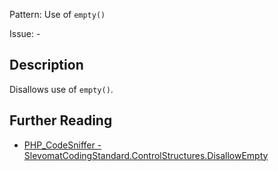 Pattern: Use of `empty()`

Issue: -

## Description

Disallows use of `empty()`.

## Further Reading

* [PHP_CodeSniffer - SlevomatCodingStandard.ControlStructures.DisallowEmpty](https://github.com/slevomat/coding-standard/blob/master/doc/control-structures.md#slevomatcodingstandardcontrolstructuresdisallowempty)